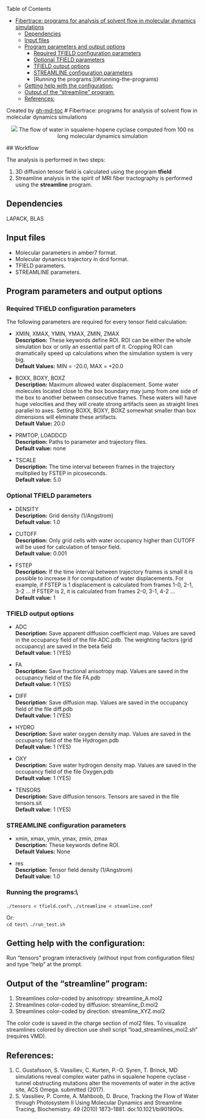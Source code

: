 
Table of Contents

   * [Fibertrace: programs for analysis of solvent flow in molecular dynamics simulations](#fibertrace-programs-for-analysis-of-solvent-flow-in-molecular-dynamics-simulations)
      * [Dependencies](#dependencies)
      * [Input files](#input-files)
      * [Program parameters and output options](#program-parameters-and-output-options)
         * [Required TFIELD configuration parameters](#required-tfield-configuration-parameters)
         * [Optional TFIELD parameters](#optional-tfield-parameters)
         * [TFIELD output options](#tfield-output-options)
         * [STREAMLINE configuration parameters](#streamline-configuration-parameters)
         * [Running the programs:\](#running-the-programs)
      * [Getting help with the configuration:](#getting-help-with-the-configuration)
      * [Output of the “streamline” program:](#output-of-the-streamline-program)
      * [References:](#references)

Created by [gh-md-toc](https://github.com/ekalinin/github-markdown-toc)
﻿# Fibertrace: programs for analysis of solvent flow in molecular dynamics simulations

<p align="center">
  <img src="https://bitbucket.org/repo/qExpaGG/images/3181802118-streamlines.png">
  The flow of water in squalene-hopene cyclase computed from 100 ns long molecular dynamics simulation
</p>
## Workflow

The analysis is performed in two steps:

1.  3D diffusion tensor field is calculated using the program **tfield**
2.  Streamline analysis in the spirit of MRI fiber tractography is performed using the **streamline** program.

## Dependencies

LAPACK, BLAS

## Input files

-   Molecular parameters in amber7 format.
-   Molecular dynamics trajectory in dcd format.
-   TFIELD parameters.
-   STREAMLINE parameters.

## Program parameters and output options
### Required TFIELD configuration parameters
The following parameters are required for every tensor field calculation:

-   XMIN, XMAX, YMIN, YMAX, ZMIN, ZMAX\
    **Description:** These keywords define ROI. ROI can be either the whole simulation box or only an essential part of it. Cropping ROI can dramatically speed up calculations when the simulation system is very big.\
    **Default Values:** MIN = -20.0, MAX = +20.0

-   BOXX, BOXY, BOXZ\
    **Description:** Maximum allowed water displacement. Some water molecules located close to the box boundary may jump from one side of the box to another between consecutive frames. These waters will have huge velocities and they will create strong artifacts seen as straight lines parallel to axes. Setting BOXX, BOXY, BOXZ somewhat smaller than box dimensions will eliminate these artifacts.\
    **Default Value:** 20.0

-   PRMTOP, LOADDCD\
    **Description:** Paths to parameter and trajectory files.\
    **Default value:** none

-   TSCALE\
    **Description:** The time interval between frames in the trajectory multiplied by FSTEP in picoseconds.\
    **Default value:** 5.0


### Optional TFIELD parameters

-   DENSITY\
    **Description:** Grid density (1/Angstrom)\
    **Default value:** 1.0

-   CUTOFF\
    **Description:** Only grid cells with water occupancy higher than CUTOFF will be used for calculation of tensor field.\
    **Default value:** 0.001

-   FSTEP\
    **Description:** If the time interval between trajectory frames is small it is possible to increase it for computation of water displacements. For example, if FSTEP is 1 displacement is calculated from frames 1-0, 2-1, 3-2 … If FSTEP is 2, it is calculated from frames 2-0, 3-1, 4-2 …\
    **Default value:** 1

### TFIELD output options

-   ADC\
    **Description:** Save apparent diffusion coefficient map. Values are saved in the occupancy field of the file ADC.pdb. The weighting factors (grid occupancy) are saved in the beta field\
    **Default value:** 1 (YES)

-   FA\
    **Description:** Save fractional anisotropy map. Values are saved in the occupancy field of the file FA.pdb\
    **Default value:** 1 (YES)

-   DIFF\
    **Description:** Save diffusion map. Values are saved in the occupancy field of the file diff.pdb\
    **Default value:** 1 (YES)

-   HYDRO\
    **Description:** Save water oxygen density map. Values are saved in the occupancy field of the file Hydrogen.pdb\
    **Default value:** 1 (YES)

-   OXY\
    **Description:** Save water hydrogen density map. Values are saved in the occupancy field of the file Oxygen.pdb\
    **Default value:** 1 (YES)

-   TENSORS\
    **Description:** Save diffusion tensors. Tensors are saved in the file tensors.sit\
    **Default value:** 1 (YES)

### STREAMLINE configuration parameters
-   xmin, xmax, ymin, ymax, zmin, zmax\
    **Description:** These keywords define ROI.\
    **Default Values:** None

-   res\
    **Description:** Tensor field density (1/Angstrom)\
    **Default value:** 1.0

### Running the programs:\
`./tensors < tfield.conf\`
`./streamline < steamline.conf`

Or:\
`cd test\`
`./run_test.sh`

## Getting help with the configuration:

Run “tensors” program interactively (without input from configuration files) and type “help” at the prompt.

## Output of the “streamline” program:

1.  Streamlines color-coded by anisotropy: streamline_A.mol2
2.  Streamlines color-coded by diffusion: streamline_D.mol2
3.  Streamlines color-coded by direction: streamline_XYZ.mol2

The color code is saved in the charge section of mol2 files. To visualize streamlines colored by direction use shell script “load\_streamlines\_mol2.sh” (requires VMD).

## References:

1.  C. Gustafsson, S. Vassiliev, C. Kurten, P.-O. Syren, T. Brinck, MD simulations reveal complex water paths in squalene hopene cyclase - tunnel obstructing mutations alter the movements of water in the active site, ACS Omega. submitted (2017).
2.  S. Vassiliev, P. Comte, A. Mahboob, D. Bruce, Tracking the Flow of Water through Photosystem II Using Molecular Dynamics and Streamline Tracing, Biochemistry. 49 (2010) 1873–1881. doi:10.1021/bi901900s.
